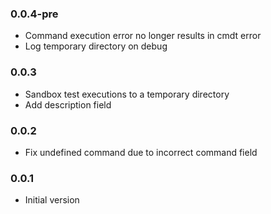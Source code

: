 ### 0.0.4-pre
* Command execution error no longer results in cmdt error
* Log temporary directory on debug

### 0.0.3
* Sandbox test executions to a temporary directory
* Add description field

### 0.0.2
* Fix undefined command due to incorrect command field

### 0.0.1
* Initial version
